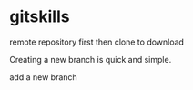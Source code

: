 # gitskills
remote repository first then clone to download

Creating a new branch is quick and simple.

add a  new branch